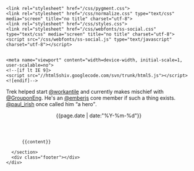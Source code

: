 <!doctype html>
<html>
  <head>
    <meta charset="utf-8">
    <meta http-equiv="X-UA-Compatible" content="chrome=1">
    <title>Advice on &amp; Instruction in the Use Of Ember.js</title>
    <link href='http://fonts.googleapis.com/css?family=Open+Sans:400' rel='stylesheet' type='text/css'>
    <link href='http://fonts.googleapis.com/css?family=Bree+Serif' rel='stylesheet' type='text/css'>
    
    <link rel="stylesheet" href="/css/pygment.css">
    <link rel="stylesheet" href="/css/normalize.css" type="text/css" media="screen" title="no title" charset="utf-8">
    <link rel="stylesheet" href="/css/styles.css">
    <link rel="stylesheet" href="/css/webfonts/ss-social.css" type="text/css" media="screen" title="no title" charset="utf-8">
    <script src="/css/webfonts/ss-social.js" type="text/javascript" charset="utf-8"></script>
    
    
    <meta name="viewport" content="width=device-width, initial-scale=1, user-scalable=no">
    <!--[if lt IE 9]>
    <script src="//html5shiv.googlecode.com/svn/trunk/html5.js"></script>
    <![endif]-->
  </head>
  <body>
    <div class="wrapper">
      <div class="about">
        Trek helped start <a href='http://twitter.com/workantile'>@workantile</a> 
        and currently makes mischief with <a href='http://twitter.com/GrouponEng'>@GrouponEng</a>. 
        He's an <a href='http://twitter.com/emberjs'>@emberjs</a> core member if such a thing exists. 
        <a href='http://twitter.com/paul_irish'>@paul_irish</a> once called him <q>a hero</q>. 
      </div>
      <header>
        <a href='http://twitter.com/trek'><i class='ss-icon ss-twitter'></i></a>
        <a href='http://github.com/trek'><i class='ss-icon ss-octocat'></i></a>
        <p class="date">{{page.date | date:"%Y-%m-%d"}}</p>
      </header>
      <section>

          {{content}}
          
      </section>
      <div class="footer"></div>		
    </div>
  </body>
</html>